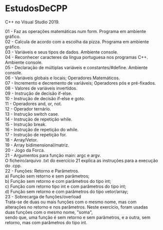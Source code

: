 # EstudosDeCPP
C++ no Visual Studio 2019.

01 - Faz as operações matemáticas num form. Programa em ambiente gráfico.<br> 
02 - Calcula de acordo com a escolha da pizza. Programa em ambiente gráfico.<br> 
03 - Variáveis e seus tipos de dados. Ambiente console. <br>
04 - Reconhecer caracteres da língua portuguesa nos programas C++. Ambiente console. <br>
05 - Declaração de múltiplas variáveis e constantes/#define. Ambiente console. <br>
06 - Variáveis globais e locais; Operadores Matemáticos. <br>
07 - Incremento e decremento de variáveis; Operadores pós e pré-fixados. <br>
08 - Valores de variáveis invertidos. <br>
09 - Instrução de decisão if-else. <br>
10 - Instrução de decisão if-else e goto. <br>
11 - Operadores and, or, not. <br>
12 - Operador ternário. <br>
13 - Instrução switch case. <br>
14 - Instrução de repetição while. <br>
15 - Instrução break. <br>
16 - Instrução de repetição do while. <br>
17 - Instrução de repetição for. <br>
18 - Array/Vetor. <br>
19 - Array bidimensional/matriz. <br>
20 - Jogo da Forca. <br>
21 - Argumentos para função main: argc e argv. <br>
      O ficheiro/arquivo .txt do exercício 21 explica as instruções para a execução do .cpp. <br>
22 - Funções: Retorno e Parâmetros. <br>
      a) Função sem retorno e sem parâmetros; <br>
      b) Função sem retorno e com parâmetros do tipo int; <br>
      c) Função com retorno tipo int e com parâmetros do tipo int; <br>
      d) Função sem retorno e com parâmetros do tipo vetor/array; <br>
23 - Sobrecarga de funções/overload <br>
      Trata-se de duas ou mais funções com o mesmo nome, mas com alterações no retorno e nos parâmetros.
      Neste exercício, foram usadas duas funções com o mesmo nome, "soma",<br>
      sendo que, uma função é sem retorno e sem parâmetros, e a outra, sem retorno, mas com parâmetros do tipo int. <br>
